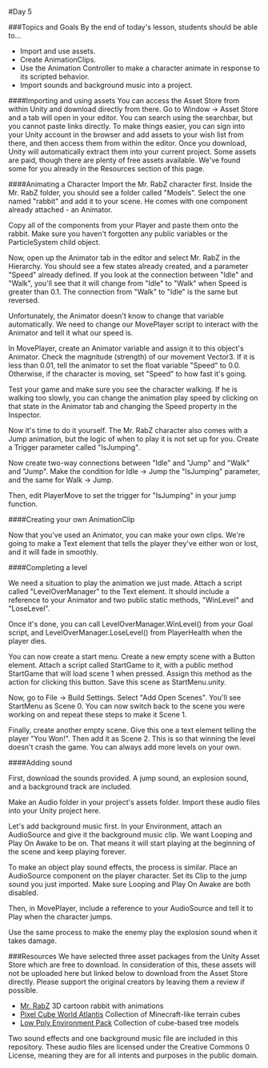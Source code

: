#Day 5

###Topics and Goals
By the end of today's lesson, students should be able to...
- Import and use assets.
- Create AnimationClips.
- Use the Animation Controller to make a character animate in response to its scripted behavior.
- Import sounds and background music into a project.

####Importing and using assets
You can access the Asset Store from within Unity and download directly from there. Go to Window -> Asset Store and a tab will open in your editor. You can search using the searchbar, but you cannot paste links directly. To make things easier, you can sign into your Unity account in the browser and add assets to your wish list from there, and then access them from within the editor. Once you download, Unity will automatically extract them into your current project. Some assets are paid, though there are plenty of free assets available. We've found some for you already in the Resources section of this page.

####Animating a Character
Import the Mr. RabZ character first. Inside the Mr. RabZ folder, you should see a folder called "Models". Select the one named "rabbit" and add it to your scene. He comes with one component already attached - an Animator.

Copy all of the components from your Player and paste them onto the rabbit. Make sure you haven't forgotten any public variables or the ParticleSystem child object.

Now, open up the Animator tab in the editor and select Mr. RabZ in the Hierarchy. You should see a few states already created, and a parameter "Speed" already defined. If you look at the connection between "Idle" and "Walk", you'll see that it will change from "Idle" to "Walk" when Speed is greater than 0.1.  The connection from "Walk" to "Idle" is the same but reversed.

Unfortunately, the Animator doesn't know to change that variable automatically. We need to change our MovePlayer script to interact with the Animator and tell it what our speed is.

In MovePlayer, create an Animator variable and assign it to this object's Animator. Check the magnitude (strength) of our movement Vector3. If it is less than 0.01, tell the animator to set the float variable "Speed" to 0.0. Otherwise, if the character is moving, set "Speed" to how fast it's going.

Test your game and make sure you see the character walking. If he is walking too slowly, you can change the animation play speed by clicking on that state in the Animator tab and changing the Speed property in the Inspector.

Now it's time to do it yourself. The Mr. RabZ character also comes with a Jump animation, but the logic of when to play it is not set up for you. Create a Trigger parameter called "IsJumping".

Now create two-way connections between "Idle" and "Jump" and "Walk" and "Jump". Make the condition for Idle -> Jump the "IsJumping" parameter, and the same for Walk -> Jump.

Then, edit PlayerMove to set the trigger for "IsJumping" in your jump function.

####Creating your own AnimationClip

Now that you've used an Animator, you can make your own clips. We're going to make a Text element that tells the player they've either won or lost, and it will fade in smoothly.

####Completing a level

We need a situation to play the animation we just made. Attach a script called "LevelOverManager" to the Text element. It should include a reference to your Animator and two public static methods, "WinLevel" and "LoseLevel".

Once it's done, you can call LevelOverManager.WinLevel() from your Goal script, and LevelOverManager.LoseLevel() from PlayerHealth when the player dies.

You can now create a start menu. Create a new empty scene with a Button element. Attach a script called StartGame to it, with a public method StartGame that will load scene 1 when pressed. Assign this method as the action for clicking this button. Save this scene as StartMenu.unity.

Now, go to File -> Build Settings. Select "Add Open Scenes". You'll see StartMenu as Scene 0. You can now switch back to the scene you were working on and repeat these steps to make it Scene 1.

Finally, create another empty scene. Give this one a text element telling the player "You Won!". Then add it as Scene 2. This is so that winning the level doesn't crash the game. You can always add more levels on your own.

####Adding sound

First, download the sounds provided. A jump sound, an explosion sound, and a background track are included.

Make an Audio folder in your project's assets folder. Import these audio files into your Unity project here.

Let's add background music first. In your Environment, attach an AudioSource and give it the background music clip. We want Looping and Play On Awake to be on. That means it will start playing at the beginning of the scene and keep playing forever.

To make an object play sound effects, the process is similar. Place an AudioSource component on the player character. Set its Clip to the jump sound you just imported. Make sure Looping and Play On Awake are both disabled.

Then, in MovePlayer, include a reference to your AudioSource and tell it to Play when the character jumps.

Use the same process to make the enemy play the explosion sound when it takes damage.

###Resources
We have selected three asset packages from the Unity Asset Store which are free to download. In consideration of this, these assets will not be uploaded here but linked below to download from the Asset Store directly. Please support the original creators by leaving them a review if possible.
- [Mr. RabZ](https://www.assetstore.unity3d.com/en/#!/content/15897) 3D cartoon rabbit with animations
- [Pixel Cube World Atlantis](https://www.assetstore.unity3d.com/en/#!/content/65665) Collection of Minecraft-like terrain cubes
- [Low Poly Environment Pack](https://www.assetstore.unity3d.com/en/#!/content/62304) Collection of cube-based tree models

Two sound effects and one background music file are included in this repository. These audio files are licensed under the Creative Commons 0 License, meaning they are for all intents and purposes in the public domain.